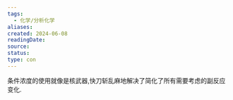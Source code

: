 ```yaml
---
tags:
  - 化学/分析化学
aliases: 
created: 2024-06-08
readingDate: 
source: 
status: 
type: con
---
```

条件浓度的使用就像是核武器,快刀斩乱麻地解决了简化了所有需要考虑的副反应变化.
